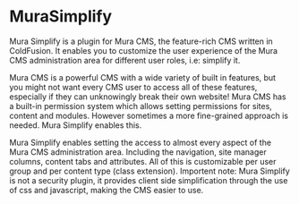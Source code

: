 # MuraSimplify

Mura Simplify is a plugin for Mura CMS, the feature-rich CMS written in ColdFusion. It enables you to customize the user experience of the Mura CMS administration area for different user roles, i.e: simplify it.

Mura CMS is a powerful CMS with a wide variety of built in features, but you might not want every CMS user to access all of these features, especially if they can unknowingly break their own website! Mura CMS has a built-in permission system which allows setting permissions for sites, content and modules. However sometimes a more fine-grained approach is needed. Mura Simplify  enables this.

Mura Simplify enables setting the access to almost every aspect of the Mura CMS administration area. Including the navigation, site manager columns, content tabs and attributes. All of this is customizable per user group and per content type (class extension). Importent note: Mura Simplify is not a security plugin, it provides client side simplification through the use of css and javascript, making the CMS easier to use.
